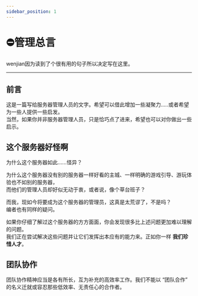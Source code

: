 ```yaml
---
sidebar_position: 1
---
```


# ⛔管理总言

wenjian因为读到了个很有用的句子所以决定写在这里。

***

## 前言
这是一篇写给服务器管理人员的文字。希望可以借此增加一些凝聚力.....或者希望为一些人提供一些启发。  
当然，如果你并非服务器管理人员，只是恰巧点了进来，希望也可以对你做出一些启示。  

## 这个服务器好怪啊
为什么这个服务器如此......怪异？

为什么这个服务器没有别的服务器一样好看的主城、一样明确的游戏引导、游玩体验也不如别的服务器，  
而他们的管理人员却好似无动于衷，或者说，像个草台班子？   

而我，现如今将要成为这个服务器的管理员，这真是太荒谬了，不是吗？  
编者也有同样的疑问。  

如果你仔细了解过这个服务器的方方面面，你会发现很多比上述问题更加难以理解的问题。  
我们正在尝试解决这些问题并让它们发挥出本应有的能力来。正如你一样 **我们珍惜人才**。  


## 团队协作
团队协作精神应当是各有所长，互为补充的高效率工作。我们不能以 “团队合作” 的名义迁就或容忍那些低效率、无责任心的合作者。
